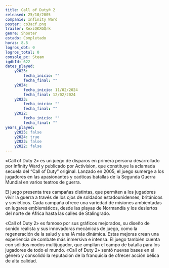 ```yaml
---
title: Call of Duty® 2
released: 25/10/2005
companie: Infinity Ward
poster: co3acf.png
trailer: XexzQKXGQrk
genre: Shooter
estado: Completado
horas: 8.5
logros_obt: 0
logros_total: 0
console_pc: Steam
igdbId: 622
dates_played:
    y2025:
        fecha_inicio: ""
        fecha_final: ""
    y2024:
        fecha_inicio: 11/02/2024
        fecha_final: 12/02/2024
    y2023:
        fecha_inicio: ""
        fecha_final: ""
    y2022:
        fecha_inicio: ""
        fecha_final: ""
years_played:
    y2025: false
    y2024: true
    y2023: false
    y2022: false
---
```


«Call of Duty 2» es un juego de disparos en primera persona desarrollado por Infinity Ward y publicado por Activision, que constituye la aclamada secuela del “Call of Duty” original. Lanzado en 2005, el juego sumerge a los jugadores en las apasionantes y caóticas batallas de la Segunda Guerra Mundial en varios teatros de guerra.

El juego presenta tres campañas distintas, que permiten a los jugadores vivir la guerra a través de los ojos de soldados estadounidenses, británicos y soviéticos. Cada campaña ofrece una variedad de misiones ambientadas en lugares emblemáticos, desde las playas de Normandía y los desiertos del norte de África hasta las calles de Stalingrado.

«Call of Duty 2» es famoso por sus gráficos mejorados, su diseño de sonido realista y sus innovadoras mecánicas de juego, como la regeneración de la salud y una IA más dinámica. Estas mejoras crean una experiencia de combate más inmersiva e intensa. El juego también cuenta con sólidos modos multijugador, que amplían el campo de batalla para los jugadores de todo el mundo. «Call of Duty 2» sentó nuevas bases en el género y consolidó la reputación de la franquicia de ofrecer acción bélica de alta calidad.